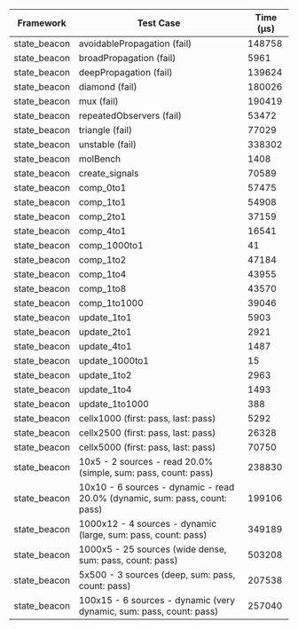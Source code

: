 | Framework | Test Case | Time (μs) |
| --- | --- | --- |
| state_beacon | avoidablePropagation (fail) | 148758 |
| state_beacon | broadPropagation (fail) | 5961 |
| state_beacon | deepPropagation (fail) | 139624 |
| state_beacon | diamond (fail) | 180026 |
| state_beacon | mux (fail) | 190419 |
| state_beacon | repeatedObservers (fail) | 53472 |
| state_beacon | triangle (fail) | 77029 |
| state_beacon | unstable (fail) | 338302 |
| state_beacon | molBench | 1408 |
| state_beacon | create_signals | 70589 |
| state_beacon | comp_0to1 | 57475 |
| state_beacon | comp_1to1 | 54908 |
| state_beacon | comp_2to1 | 37159 |
| state_beacon | comp_4to1 | 16541 |
| state_beacon | comp_1000to1 | 41 |
| state_beacon | comp_1to2 | 47184 |
| state_beacon | comp_1to4 | 43955 |
| state_beacon | comp_1to8 | 43570 |
| state_beacon | comp_1to1000 | 39046 |
| state_beacon | update_1to1 | 5903 |
| state_beacon | update_2to1 | 2921 |
| state_beacon | update_4to1 | 1487 |
| state_beacon | update_1000to1 | 15 |
| state_beacon | update_1to2 | 2963 |
| state_beacon | update_1to4 | 1493 |
| state_beacon | update_1to1000 | 388 |
| state_beacon | cellx1000 (first: pass, last: pass) | 5292 |
| state_beacon | cellx2500 (first: pass, last: pass) | 26328 |
| state_beacon | cellx5000 (first: pass, last: pass) | 70750 |
| state_beacon | 10x5 - 2 sources - read 20.0% (simple, sum: pass, count: pass) | 238830 |
| state_beacon | 10x10 - 6 sources - dynamic - read 20.0% (dynamic, sum: pass, count: pass) | 199106 |
| state_beacon | 1000x12 - 4 sources - dynamic (large, sum: pass, count: pass) | 349189 |
| state_beacon | 1000x5 - 25 sources (wide dense, sum: pass, count: pass) | 503208 |
| state_beacon | 5x500 - 3 sources (deep, sum: pass, count: pass) | 207538 |
| state_beacon | 100x15 - 6 sources - dynamic (very dynamic, sum: pass, count: pass) | 257040 |
